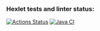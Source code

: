 ### Hexlet tests and linter status:
[![Actions Status](https://github.com/Kudrya33/java-project-72/actions/workflows/hexlet-check.yml/badge.svg)](https://github.com/Kudrya33/java-project-72/actions)
[![Java CI](https://github.com/Kudrya33/java-project-72/actions/workflows/build.yml/badge.svg)](https://github.com/Kudrya33/java-project-72/actions/workflows/build.yml)
